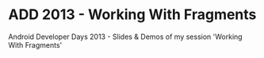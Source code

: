 ADD 2013 - Working With Fragments
=======

Android Developer Days 2013 - Slides &amp; Demos of my session 'Working With Fragments'
